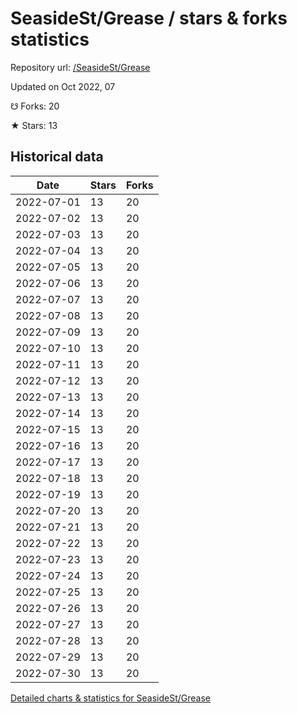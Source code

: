 # SeasideSt/Grease / stars & forks statistics

Repository url: [/SeasideSt/Grease](https://github.com/SeasideSt/Grease)

Updated on Oct 2022, 07

☋ Forks: 20

★ Stars: 13

## Historical data
| Date | Stars | Forks |
|------|-------|-------|
| 2022-07-01 | 13 | 20 | 
| 2022-07-02 | 13 | 20 | 
| 2022-07-03 | 13 | 20 | 
| 2022-07-04 | 13 | 20 | 
| 2022-07-05 | 13 | 20 | 
| 2022-07-06 | 13 | 20 | 
| 2022-07-07 | 13 | 20 | 
| 2022-07-08 | 13 | 20 | 
| 2022-07-09 | 13 | 20 | 
| 2022-07-10 | 13 | 20 | 
| 2022-07-11 | 13 | 20 | 
| 2022-07-12 | 13 | 20 | 
| 2022-07-13 | 13 | 20 | 
| 2022-07-14 | 13 | 20 | 
| 2022-07-15 | 13 | 20 | 
| 2022-07-16 | 13 | 20 | 
| 2022-07-17 | 13 | 20 | 
| 2022-07-18 | 13 | 20 | 
| 2022-07-19 | 13 | 20 | 
| 2022-07-20 | 13 | 20 | 
| 2022-07-21 | 13 | 20 | 
| 2022-07-22 | 13 | 20 | 
| 2022-07-23 | 13 | 20 | 
| 2022-07-24 | 13 | 20 | 
| 2022-07-25 | 13 | 20 | 
| 2022-07-26 | 13 | 20 | 
| 2022-07-27 | 13 | 20 | 
| 2022-07-28 | 13 | 20 | 
| 2022-07-29 | 13 | 20 | 
| 2022-07-30 | 13 | 20 | 


[Detailed charts & statistics for SeasideSt/Grease](https://reviewgithub.com/rep/SeasideSt/Grease)
